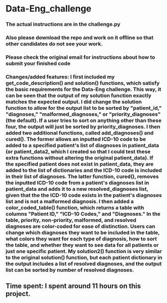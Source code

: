 # Data-Eng_challenge

### The actual instructions are in the challenge.py


### Also please download the repo and work on it offline so that other candidates do not see your work.


### Please check the original email for instructions about how to submit your finished code


### Changes/added features: I first included my get_code_description() and solution() functions, which satisfy the basic requirements for the Data-Eng challenge. This way, it can be seen that the output of my solution function exactly matches the expected output. I did change the solution function to allow for the output list to be sorted by "patient_id," "diagnoses," "malformed_diagnoses," or "priority_diagnoses" (the default). If a user tries to sort on anything other than these four, the output will just be sorted by priority_diagnoses. I then added two additional functions, called add_diagnoses() and cured(). The former allows an inputted ICD-10 code to be added to a specified patient's list of diagnoses in patient_data (or patient_data2, which I created so that I could test these extra functions without altering the original patient_data). If the specified patient does not exist in patient_data, they are added to the list of dictionaries and the ICD-10 code is included in their list of diagnoses. The latter function, cured(), removes the inputted ICD-10 code from a patient's diagnoses list in patient_data and adds it to a new resolved_diagnoses list, given that the the ICD-10 code exists in the patient's diagnoses list and is not a malformed diagnosis. I then added a color_coded_table() function, which returns a table with columns "Patient ID," "ICD-10 Codes," and "Diagnoses." In the table, priority, non-priority, malformed, and resolved diagnoses are color-coded for ease of distinction. Users can change which diagnoses they want to be included in the table, what colors they want for each type of diagnosis, how to sort the table, and whether they want to see data for all patients or just one specific patient. My solution2() function is very similar to the original solution() function, but each patient dictionary in the output includes a list of resolved diagnoses, and the output list can be sorted by number of resolved diagnoses. 
## Time spent: I spent around 11 hours on this project. 
